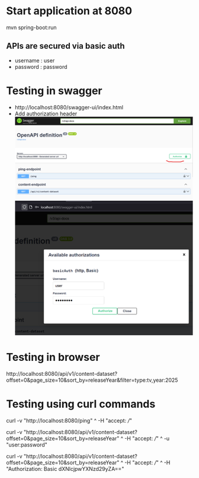 # Start application at 8080
mvn spring-boot:run

## APIs are secured via basic auth 
- username : user
- password : password

# Testing in swagger
- http://localhost:8080/swagger-ui/index.html
- Add authorization header
  ![](swagger-auth.png)  
  ![](swagger-auth-user-pwd.png)

# Testing in browser 
http://localhost:8080/api/v1/content-dataset?offset=0&page_size=10&sort_by=releaseYear&filter=type:tv,year:2025

# Testing using curl commands

curl -v "http://localhost:8080/ping" ^
-H "accept: */*"


curl -v "http://localhost:8080/api/v1/content-dataset?offset=0&page_size=10&sort_by=releaseYear" ^
-H "accept: */*" ^
-u "user:password"

curl -v "http://localhost:8080/api/v1/content-dataset?offset=0&page_size=10&sort_by=releaseYear" ^
-H "accept: */*" ^
-H "Authorization: Basic dXNlcjpwYXNzd29yZA=="


